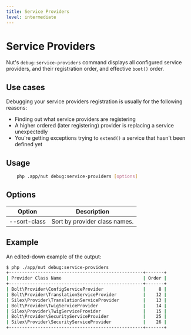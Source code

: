 ```yaml
---
title: Service Providers
level: intermediate
---
```

Service Providers
=================

Nut's `debug:service-providers` command displays all configured service
providers, and their registration order, and effective `boot()` order.


## Use cases

Debugging your service providers registration is usually for the following
reasons:
  * Finding out what service providers are registering
  * A higher ordered (later registering) provider is replacing a service 
    unexpectedly
  * You're getting exceptions trying to `extend()` a service that hasn't been
    defined yet


## Usage

```bash
    php .app/nut debug:service-providers [options]
```

## Options

| Option | Description |
|--------|-------------|
| --sort-class | Sort by provider class names.


## Example

An edited-down example of the output:


```bash
$ php ./app/nut debug:service-providers 
+---------------------------------------------------+-------+
| Provider Class Name                               | Order |
+---------------------------------------------------+-------+
| Bolt\Provider\ConfigServiceProvider               |     8 |
| Bolt\Provider\TranslationServiceProvider          |    12 |
| Silex\Provider\TranslationServiceProvider         |    13 |
| Bolt\Provider\TwigServiceProvider                 |    14 |
| Silex\Provider\TwigServiceProvider                |    15 |
| Bolt\Provider\SecurityServiceProvider             |    25 |
| Silex\Provider\SecurityServiceProvider            |    26 |
+---------------------------------------------------+-------+
```
